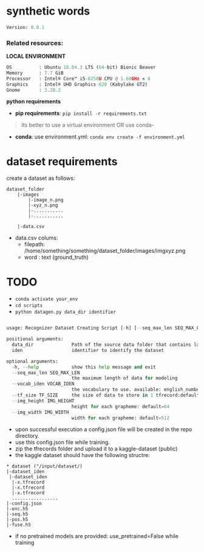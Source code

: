 
# synthetic words

```python
Version: 0.0.1     
```
### **Related resources**:


**LOCAL ENVIRONMENT**  
```python
OS          : Ubuntu 18.04.3 LTS (64-bit) Bionic Beaver        
Memory      : 7.7 GiB  
Processor   : Intel® Core™ i5-8250U CPU @ 1.60GHz × 8    
Graphics    : Intel® UHD Graphics 620 (Kabylake GT2)  
Gnome       : 3.28.2  
```

**python requirements**
* **pip requirements**: ```pip install -r requirements.txt``` 
> Its better to use a virtual environment 
OR use conda-
* **conda**: use environment.yml: ```conda env create -f environment.yml```


# dataset requirements

create a dataset as follows:
 
```
dataset_folder
    |-images
        |-image_n.png
        |-xyz_n.png
        |-...........
        |-...........

    |-data.csv

```
* data.csv colums:
    * filepath: /home/something/something/dataset_folder/images/imgxyz.png
    * word    : text (ground_truth)


# TODO
- ```conda activate your_env```
- ```cd scripts```
- ```python datagen.py data_dir identifier```

```python

usage: Recognizer Dataset Creating Script [-h] [--seq_max_len SEQ_MAX_LEN] [--vocab_iden VOCAB_IDEN] [--tf_size TF_SIZE] [--img_height IMG_HEIGHT] [--img_width IMG_WIDTH] data_dir iden

positional arguments:
  data_dir              Path of the source data folder that contains langauge datasets
  iden                  identifier to identify the dataset

optional arguments:
  -h, --help            show this help message and exit
  --seq_max_len SEQ_MAX_LEN
                        the maximum length of data for modeling
  --vocab_iden VOCAB_IDEN
                        the vocabulary to use. available: english_numbers,bangla_numbers,english_all,bangla_all
  --tf_size TF_SIZE     the size of data to store in 1 tfrecord:default=128
  --img_height IMG_HEIGHT
                        height for each grapheme: default=64
  --img_width IMG_WIDTH
                        width for each grapheme: default=512

```

- upon successful execution a config.json file will be created in the repo directory. 
- use this config.json file while training.
- zip the tfrecords folder and upload it to a kaggle-dataset (public)
- the kaggle dataset should have the following structre:

```
* dataset ("/input/dataset/)
|-dataset_iden
 |-dataset_iden
  |-x.tfrecord
  |-x.tfrecord
  |-x.tfrecord
  .................
|-config.json
|-enc.h5
|-seq.h5
|-pos.h5
|-fuse.h5
```

- if no pretrained models are provided: use_pretrained=False while training